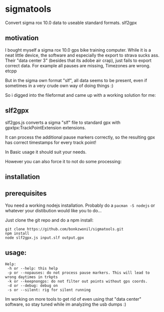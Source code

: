 sigmatools
==========

Convert sigma rox 10.0 data to useable standard formats. slf2gpx


motivation
------
I bought myself a sigma rox 10.0 gps bike training computer. 
While it is a neat little device, the software and especially the export to strava sucks ass.
Their "data center 3" (besides that its adobe air crap), just fails to export correct data. For example all pauses are missing, Timezones are wrong. etcpp


But in the sigma own format "slf", all data seems to be present, even if sometimes in a very crude own way of doing things :)


So i digged into the fileformat and came up with a working solution for me: 


slf2gpx
------

slf2gps.js converts a sigma "slf" file to standard gpx with gpxtpx:TrackPointExtension extensions.


It can process the additional pause markers correctly, so the resulting gpx has correct timestamps for every track point!


In Basic usage it should suit your needs.


However you can also force it to not do some processing:


installation
------

prerequisites
-------
You need a working nodejs installation.
Probably do a ```pacman -S nodejs``` or whatever your distibution would like you to do...

Just clone the git repo and do a npm install:
```
git clone https://github.com/bonkzwonil/sigmatools.git
npm install
node slf2gpx.js input.slf output.gpx
```

usage:
------

```
Help: 
 -h or --help: this help
 -p or --nopauses: do not process pause markers. This will lead to wrong daytimes in trkpts
 -k or --keepnongps: do not filter out points without gps coords.
 -d or --debug: debug on
 -s or --silent: rig for silent running
```
 
 
 
 Im working on more tools to get rid of even using that "data center" software, so stay tuned while im analyzing the usb dumps :)
